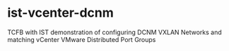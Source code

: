 # ist-vcenter-dcnm
TCFB with IST demonstration of configuring DCNM VXLAN Networks and matching vCenter VMware Distributed Port Groups
